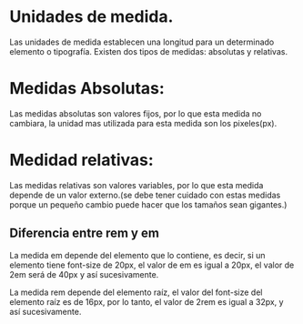 # Unidades de medida.

Las unidades de medida establecen una longitud para un determinado elemento o tipografía. Existen dos tipos de medidas: absolutas y relativas.

# **Medidas Absolutas:**

Las medidas absolutas son valores fijos, por lo que esta medida no cambiara, la unidad mas utilizada para esta medida son los pixeles(px).

# **Medidad relativas:**

Las medidas relativas son valores variables, por lo que esta medida depende de un valor externo.(se debe tener cuidado con estas medidas porque un pequeño cambio puede hacer que los tamaños sean gigantes.)


## Diferencia entre rem y em

La medida em depende del elemento que lo contiene, es decir, si un elemento tiene font-size de 20px, el valor de em es igual a 20px, el valor de 2em será de 40px y así sucesivamente.

La medida rem depende del elemento raíz, el valor del font-size del elemento raíz es de 16px, por lo tanto, el valor de 2rem es igual a 32px, y así sucesivamente.
